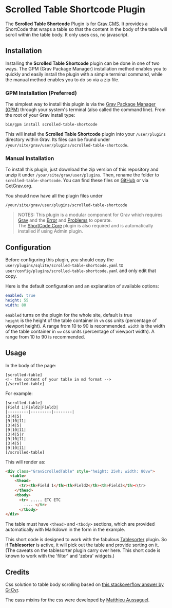 # Scrolled Table Shortcode Plugin

The **Scrolled Table Shortcode** Plugin is for [Grav CMS](http://github.com/getgrav/grav). It provides a ShortCode that wraps a table so that the content in the body of the table will scroll within the table body. It only uses css, no javascript.

## Installation

Installing the **Scrolled Table Shortcode** plugin can be done in one of two ways. The GPM (Grav Package Manager) installation method enables you to quickly and easily install the plugin with a simple terminal command, while the manual method enables you to do so via a zip file.

### GPM Installation (Preferred)

The simplest way to install this plugin is via the [Grav Package Manager (GPM)](http://learn.getgrav.org/advanced/grav-gpm) through your system's terminal (also called the command line).  From the root of your Grav install type:

    bin/gpm install scrolled-table-shortcode

This will install the **Scrolled Table Shortcode** plugin into your `/user/plugins` directory within Grav. Its files can be found under `/your/site/grav/user/plugins/scrolled-table-shortcode`.

### Manual Installation

To install this plugin, just download the zip version of this repository and unzip it under `/your/site/grav/user/plugins`. Then, rename the folder to `scrolled-table-shortcode`. You can find these files on [GitHub](https://github.com/finanalyst/grav-plugin-scrolled-table-shortcode) or via [GetGrav.org](http://getgrav.org/downloads/plugins#extras).

You should now have all the plugin files under

    /your/site/grav/user/plugins/scrolled-table-shortcode

> NOTES: This plugin is a modular component for Grav which requires [Grav](http://github.com/getgrav/grav) and the [Error](https://github.com/getgrav/grav-plugin-error) and [Problems](https://github.com/getgrav/grav-plugin-problems) to operate.  
The [ShortCode Core](https://github.com/getgrav/grav-plugin-shortcode-core)  plugin is also required and is automatically installed if using Admin plugin.

## Configuration

Before configuring this plugin, you should copy the `user/plugins/sqlite/scrolled-table-shortcode.yaml` to `user/config/plugins/scrolled-table-shortcode.yaml` and only edit that copy.

Here is the default configuration and an explanation of available options:

```yaml
enabled: true
height: 55
width: 80
```

`enabled` turns on the plugin for the whole site, default is true  
`height` is the height of the table container in `vh` css units (percentage of viewport height). A range from 10 to 90 is recommended.
`width` is the width of the table container in `vw` css units (percentage of viewport width). A range from 10 to 90 is recommended.

## Usage
In the body of the page:
```
[scrolled-table]
<!- the content of your table in md format -->
[/scrolled-table]
```
For example:
```
[scrolled-table]
|Field 1|Field2|Field3|
|---------|---------|--------|
|3|4|5|
|9|10|11|
|3|4|5|
|9|10|11|
|3|4|5|r
|9|10|11|
|3|4|5|
|9|10|11|
[/scrolled-table]
```
This will render as:
```html
<div class="GravScrolledTable" style="height: 25vh; width: 80vw">
  <table>
    <thead>
      <tr><th>Field 1</th><th>Field2</th><th>Field3</th><\tr>
    </thead>
    <tbody>
      <tr> ..... ETC ETC
        .... </tr>
      </tbody>
</div>
```
The table must have `<thead>` and `<tbody>` sections, which are provided automatically with Markdown in the form in the example.

This short code is designed to work with the fabulous [Tablesorter](https://github.com/Perlkonig/grav-plugin-tablesorter) plugin. So if **Tablesorter** is active, it will pick out the table and provide sorting on it. (The caveats on the tablesorter plugin carry  over here. This short code is known to work with the 'filter' and 'zebra' widgets.)

## Credits

Css solution to table body scrolling based on [this stackoverflow answer by G-Cyr](https://stackoverflow.com/a/23989771).

The cass mixins for the css were developed by [Matthieu Aussaguel]( http://www.mynameismatthieu.com).
